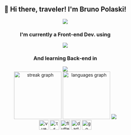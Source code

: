 <div>
  <h2 align="center">👋 Hi there, traveler! I'm Bruno Polaski!</h2>
  <div align="center"><img src="https://64.media.tumblr.com/2d0af9c90d1b1107313cc20bda01548a/tumblr_outwxnanpp1u79o2lo1_1280.gifv"></div>
  <div align="center">
    <h3>I'm currently a Front-end Dev. using</h3>
    <img src="https://readme-typing-svg.herokuapp.com?lines=VueJS%20|%20Quasar%20|%20Typescript;Flutter%20|%20Dart;&height=30&width=350&color=FFB082">
  </div>
  <div align="center">
    <h3>And learning Back-end in</h3>
    <img src="https://readme-typing-svg.herokuapp.com?lines=Go;&height=30&width=30&color=8B6FDC">
  </div>
</div>

<div align="center">
  <div>
    <img src="https://streak-stats.demolab.com?user=BrunoPolaski&locale=en&mode=daily&theme=modern-lilac&hide_border=true&border_radius=25&card_width=320" height="150" alt="streak graph"  />
    <img src="https://github-readme-stats.vercel.app/api/top-langs?username=BrunoPolaski&locale=en&hide_title=false&layout=compact&card_width=320&langs_count=6&theme=outrun&hide_border=true&border_radius=25" height="150" alt="languages graph"  />
    <img src="http://github-profile-summary-cards.vercel.app/api/cards/profile-details?username=BrunoPolaski&theme=shades_of_purple">
  </div>
</div>

<div align="center">
  <img src="https://skillicons.dev/icons?i=vue" height="30" alt="vue logo"  />
  <img src="https://skillicons.dev/icons?i=ts" height="30" alt="ts logo"  />
  <img src="https://skillicons.dev/icons?i=flutter" height="30" alt="flutter logo" />
  <img src="https://skillicons.dev/icons?i=dart" height="30" alt="dart logo" />
  <img src="https://skillicons.dev/icons?i=go" height="30" alt="go logo"  />
</div>
